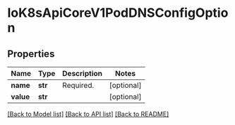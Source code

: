 # IoK8sApiCoreV1PodDNSConfigOption

## Properties
Name | Type | Description | Notes
------------ | ------------- | ------------- | -------------
**name** | **str** | Required. | [optional] 
**value** | **str** |  | [optional] 

[[Back to Model list]](../README.md#documentation-for-models) [[Back to API list]](../README.md#documentation-for-api-endpoints) [[Back to README]](../README.md)

